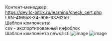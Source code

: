 Контент-менеджер: <br>
https://dev.1c-bitrix.ru/learning/check_cert.php <br>
LRN-416958-34-905-6376256 <br>
Шаблон компонента: <br>
csv - экспортированный инфоблок<br>
Шаблон компонента news.list:
![image](https://user-images.githubusercontent.com/98646246/175771026-04948ca5-ab92-4cd0-886c-90291ed1fc79.png)
![image](https://user-images.githubusercontent.com/98646246/175771159-1fa7f688-17f2-4cb2-ad5c-546b3583c6ae.png)
